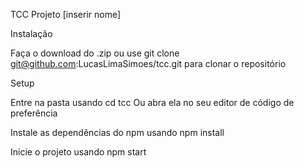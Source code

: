 TCC
Projeto [inserir nome]

Instalação

Faça o download do .zip ou use
git clone git@github.com:LucasLimaSimoes/tcc.git
para clonar o repositório

Setup

Entre na pasta usando
cd tcc
Ou abra ela no seu editor de código de preferência

Instale as dependências do npm usando
npm install

Inicie o projeto usando
npm start
